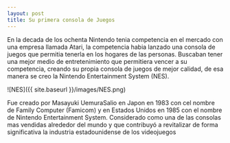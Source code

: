 ```yaml
---
layout: post
title: Su primera consola de Juegos
---
```


En la decada de los ochenta Nintendo tenia competencia en el mercado con una empresa llamada Atari, la competencia habia lanzado una consola de juegos que permitia tenerla en los hogares de las personas. Buscaban tener una mejor medio de entretenimiento que permitiera vencer a su competencia, creando su propia consola de juegos de mejor calidad, de esa manera se creo la Nintendo Entertainment System (NES).

![NES]({{ site.baseurl }}/images/NES.png)

Fue creado por Masayuki UemuraSalio en Japon en 1983 con cel nombre de Family Computer (Famicom) y en Estados Unidos en 1985 con el nombre de Nintendo Entertainment System. Considerado como una de las consolas mas vendidas alrededor del mundo y que contribuyó a revitalizar de forma significativa la industria estadounidense de los videojuegos
